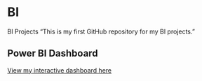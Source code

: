 # BI
BI Projects
“This is my first GitHub repository for my BI projects.”
## Power BI Dashboard

[View my interactive dashboard here]([PASTE_YOUR_LINK_HERE](https://app.powerbi.com/links/tegT4AkGUQ?ctid=cdde5f03-e76e-4e66-a7d0-a13f190d7613&pbi_source=linkShare&bookmarkGuid=48d4871f-9214-43c5-a5e0-e5a626de35e8))
